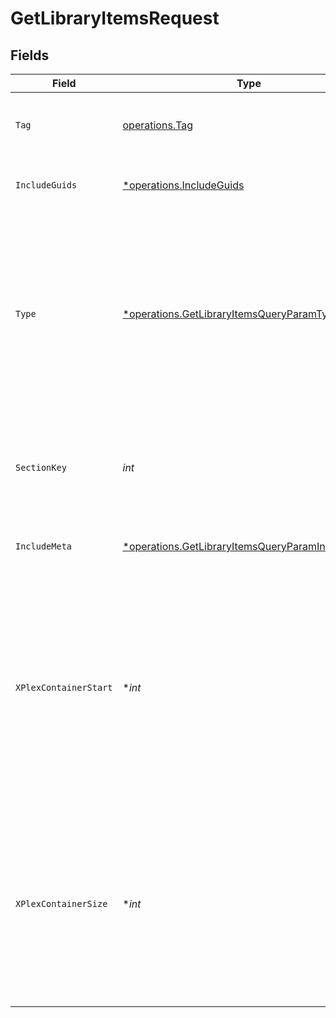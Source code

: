 # GetLibraryItemsRequest


## Fields

| Field                                                                                                                                                                                     | Type                                                                                                                                                                                      | Required                                                                                                                                                                                  | Description                                                                                                                                                                               | Example                                                                                                                                                                                   |
| ----------------------------------------------------------------------------------------------------------------------------------------------------------------------------------------- | ----------------------------------------------------------------------------------------------------------------------------------------------------------------------------------------- | ----------------------------------------------------------------------------------------------------------------------------------------------------------------------------------------- | ----------------------------------------------------------------------------------------------------------------------------------------------------------------------------------------- | ----------------------------------------------------------------------------------------------------------------------------------------------------------------------------------------- |
| `Tag`                                                                                                                                                                                     | [operations.Tag](../../models/operations/tag.md)                                                                                                                                          | :heavy_check_mark:                                                                                                                                                                        | A key representing a specific tag within the section.                                                                                                                                     |                                                                                                                                                                                           |
| `IncludeGuids`                                                                                                                                                                            | [*operations.IncludeGuids](../../models/operations/includeguids.md)                                                                                                                       | :heavy_minus_sign:                                                                                                                                                                        | Adds the Guids object to the response<br/>                                                                                                                                                | 1                                                                                                                                                                                         |
| `Type`                                                                                                                                                                                    | [*operations.GetLibraryItemsQueryParamType](../../models/operations/getlibraryitemsqueryparamtype.md)                                                                                     | :heavy_minus_sign:                                                                                                                                                                        | The type of media to retrieve.<br/>1 = movie<br/>2 = show<br/>3 = season<br/>4 = episode<br/>E.g. A movie library will not return anything with type 3 as there are no seasons for movie libraries<br/> | 2                                                                                                                                                                                         |
| `SectionKey`                                                                                                                                                                              | *int*                                                                                                                                                                                     | :heavy_check_mark:                                                                                                                                                                        | The unique key of the Plex library. <br/>Note: This is unique in the context of the Plex server.<br/>                                                                                     | 9518                                                                                                                                                                                      |
| `IncludeMeta`                                                                                                                                                                             | [*operations.GetLibraryItemsQueryParamIncludeMeta](../../models/operations/getlibraryitemsqueryparamincludemeta.md)                                                                       | :heavy_minus_sign:                                                                                                                                                                        | Adds the Meta object to the response<br/>                                                                                                                                                 | 1                                                                                                                                                                                         |
| `XPlexContainerStart`                                                                                                                                                                     | **int*                                                                                                                                                                                    | :heavy_minus_sign:                                                                                                                                                                        | The index of the first item to return. If not specified, the first item will be returned.<br/>If the number of items exceeds the limit, the response will be paginated.<br/>By default this is 0<br/> | 0                                                                                                                                                                                         |
| `XPlexContainerSize`                                                                                                                                                                      | **int*                                                                                                                                                                                    | :heavy_minus_sign:                                                                                                                                                                        | The number of items to return. If not specified, all items will be returned.<br/>If the number of items exceeds the limit, the response will be paginated.<br/>By default this is 50<br/> | 50                                                                                                                                                                                        |